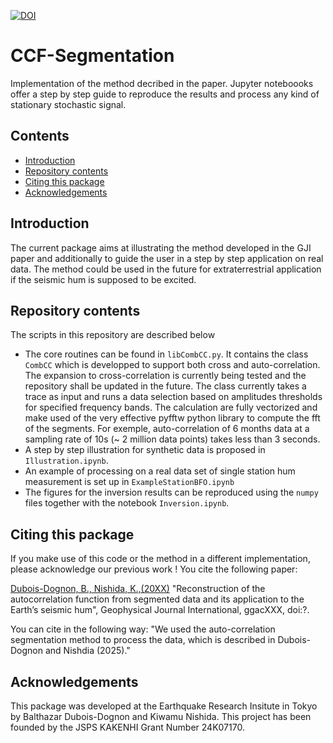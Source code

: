 [![DOI](https://zenodo.org/badge/DOI/10.5281/zenodo.15591079.svg)](https://doi.org/10.5281/zenodo.15591079)
# CCF-Segmentation
Implementation of the method decribed in the paper. Jupyter noteboooks offer a step by step guide to reproduce the results and process any kind of stationary stochastic signal.

## Contents
- [Introduction](#introduction)
- [Repository contents](#Repository-contents)
- [Citing this package](#citing-this-package)
- [Acknowledgements](#acknowledgements)


## Introduction
The current package aims at illustrating the method developed in the GJI paper and additionally to guide the user in a step by step application on real data. The method could be used in the future for extraterrestrial application if the seismic hum is supposed to be excited. 

## Repository contents

The scripts in this repository are described below


- The core routines can be found in `libCombCC.py`. It contains the class `CombCC` which is developped to support both cross and auto-correlation. The expansion to cross-correlation is currently being tested and the repository shall be updated in the future. The class currently takes a trace as input and runs a data selection based on amplitudes thresholds for specified frequency bands. The calculation are fully vectorized and make used of the very effective pyfftw python library to compute the fft of the segments. For exemple, auto-correlation of 6 months data at a sampling rate of 10s (~ 2 million data points) takes less than 3 seconds.
- A step by step illustration for synthetic data is proposed in `Illustration.ipynb`.
- An example of processing on a real data set of single station hum measurement is set up in  `ExampleStationBFO.ipynb`
- The figures for the inversion results can be reproduced using the `numpy` files together with the notebook `Inversion.ipynb`.

## Citing this package
If you make use of this code or the method in a different implementation, please acknowledge our previous work ! You cite the following paper:

[Dubois-Dognon, B., Nishida, K.,(20XX)](URL) "Reconstruction of the autocorrelation function from segmented data and its application to the Earth’s seismic hum", Geophysical Journal International, ggacXXX, doi:?.

You can cite in the following way: "We used the auto-correlation segmentation method to process the data, which is described in Dubois-Dognon and Nishdia (2025)."

## Acknowledgements

This package was developed at the Earthquake Research Insitute in Tokyo by Balthazar Dubois-Dognon and Kiwamu Nishida. 
This project has been founded by the JSPS KAKENHI Grant Number 24K07170.
